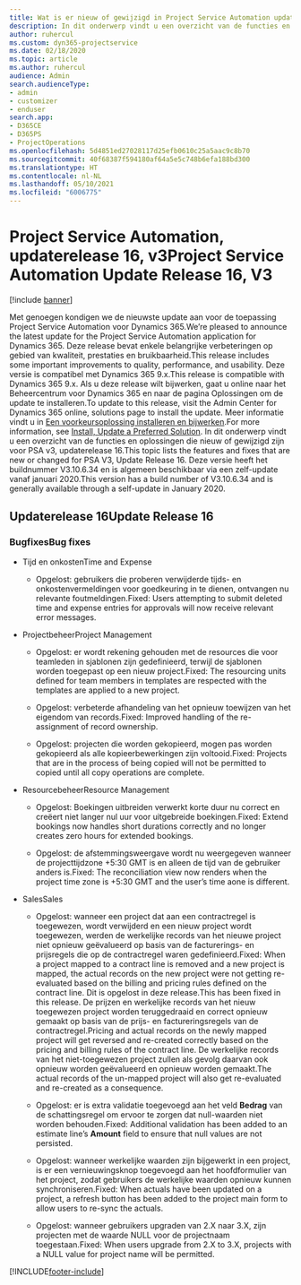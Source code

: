 ```yaml
---
title: Wat is er nieuw of gewijzigd in Project Service Automation updaterelease 16, v3
description: In dit onderwerp vindt u een overzicht van de functies en oplossingen die beschikbaar zijn voor Project Service Automation updaterelease 16, v3.
author: ruhercul
ms.custom: dyn365-projectservice
ms.date: 02/18/2020
ms.topic: article
ms.author: ruhercul
audience: Admin
search.audienceType:
- admin
- customizer
- enduser
search.app:
- D365CE
- D365PS
- ProjectOperations
ms.openlocfilehash: 5d4851ed27028117d25efb0610c25a5aac9c8b70
ms.sourcegitcommit: 40f68387f594180af64a5e5c748b6efa188bd300
ms.translationtype: HT
ms.contentlocale: nl-NL
ms.lasthandoff: 05/10/2021
ms.locfileid: "6006775"
---
```

# <a name="project-service-automation-update-release-16-v3"></a><span data-ttu-id="405cd-103">Project Service Automation, updaterelease 16, v3</span><span class="sxs-lookup"><span data-stu-id="405cd-103">Project Service Automation Update Release 16, V3</span></span>

[!include [banner](../includes/psa-now-project-operations.md)]

<span data-ttu-id="405cd-104">Met genoegen kondigen we de nieuwste update aan voor de toepassing Project Service Automation voor Dynamics 365.</span><span class="sxs-lookup"><span data-stu-id="405cd-104">We’re pleased to announce the latest update for the Project Service Automation application for Dynamics 365.</span></span> <span data-ttu-id="405cd-105">Deze release bevat enkele belangrijke verbeteringen op gebied van kwaliteit, prestaties en bruikbaarheid.</span><span class="sxs-lookup"><span data-stu-id="405cd-105">This release includes some important improvements to quality, performance, and usability.</span></span>  <span data-ttu-id="405cd-106">Deze versie is compatibel met Dynamics 365 9.x.</span><span class="sxs-lookup"><span data-stu-id="405cd-106">This release is compatible with Dynamics 365 9.x.</span></span> <span data-ttu-id="405cd-107">Als u deze release wilt bijwerken, gaat u online naar het Beheercentrum voor Dynamics 365 en naar de pagina Oplossingen om de update te installeren.</span><span class="sxs-lookup"><span data-stu-id="405cd-107">To update to this release, visit the Admin Center for Dynamics 365 online, solutions page to install the update.</span></span> <span data-ttu-id="405cd-108">Meer informatie vindt u in [Een voorkeursoplossing installeren en bijwerken](/dynamics365/project-service/upgrade-psa-home-page).</span><span class="sxs-lookup"><span data-stu-id="405cd-108">For more information, see [Install, Update a Preferred Solution](/dynamics365/project-service/upgrade-psa-home-page).</span></span>
<span data-ttu-id="405cd-109">In dit onderwerp vindt u een overzicht van de functies en oplossingen die nieuw of gewijzigd zijn voor PSA v3, updaterelease 16.</span><span class="sxs-lookup"><span data-stu-id="405cd-109">This topic lists the features and fixes that are new or changed for PSA V3, Update Release 16.</span></span> <span data-ttu-id="405cd-110">Deze versie heeft het buildnummer V3.10.6.34 en is algemeen beschikbaar via een zelf-update vanaf januari 2020.</span><span class="sxs-lookup"><span data-stu-id="405cd-110">This version has a build number of V3.10.6.34 and is generally available through a self-update in January 2020.</span></span>


## <a name="update-release-16"></a><span data-ttu-id="405cd-111">Updaterelease 16</span><span class="sxs-lookup"><span data-stu-id="405cd-111">Update Release 16</span></span>

### <a name="bug-fixes"></a><span data-ttu-id="405cd-112">Bugfixes</span><span class="sxs-lookup"><span data-stu-id="405cd-112">Bug fixes</span></span>

-   <span data-ttu-id="405cd-113">Tijd en onkosten</span><span class="sxs-lookup"><span data-stu-id="405cd-113">Time and Expense</span></span>

    -   <span data-ttu-id="405cd-114">Opgelost: gebruikers die proberen verwijderde tijds- en onkostenvermeldingen voor goedkeuring in te dienen, ontvangen nu relevante foutmeldingen.</span><span class="sxs-lookup"><span data-stu-id="405cd-114">Fixed: Users attempting to submit deleted time and expense entries for approvals will now receive relevant error messages.</span></span>

-   <span data-ttu-id="405cd-115">Projectbeheer</span><span class="sxs-lookup"><span data-stu-id="405cd-115">Project Management</span></span>

    -   <span data-ttu-id="405cd-116">Opgelost: er wordt rekening gehouden met de resources die voor teamleden in sjablonen zijn gedefinieerd, terwijl de sjablonen worden toegepast op een nieuw project.</span><span class="sxs-lookup"><span data-stu-id="405cd-116">Fixed: The resourcing units defined for team members in templates are respected with the templates are applied to a new project.</span></span>

    -   <span data-ttu-id="405cd-117">Opgelost: verbeterde afhandeling van het opnieuw toewijzen van het eigendom van records.</span><span class="sxs-lookup"><span data-stu-id="405cd-117">Fixed: Improved handling of the re-assignment of record ownership.</span></span>

    -   <span data-ttu-id="405cd-118">Opgelost: projecten die worden gekopieerd, mogen pas worden gekopieerd als alle kopieerbewerkingen zijn voltooid.</span><span class="sxs-lookup"><span data-stu-id="405cd-118">Fixed: Projects that are in the process of being copied will not be permitted to copied until all copy operations are complete.</span></span>

-   <span data-ttu-id="405cd-119">Resourcebeheer</span><span class="sxs-lookup"><span data-stu-id="405cd-119">Resource Management</span></span>

    -   <span data-ttu-id="405cd-120">Opgelost: Boekingen uitbreiden verwerkt korte duur nu correct en creëert niet langer nul uur voor uitgebreide boekingen.</span><span class="sxs-lookup"><span data-stu-id="405cd-120">Fixed: Extend bookings now handles short durations correctly and no longer creates zero hours for extended bookings.</span></span>

    -   <span data-ttu-id="405cd-121">Opgelost: de afstemmingsweergave wordt nu weergegeven wanneer de projecttijdzone +5:30 GMT is en alleen de tijd van de gebruiker anders is.</span><span class="sxs-lookup"><span data-stu-id="405cd-121">Fixed: The reconciliation view now renders when the project time zone is +5:30 GMT and the user’s time aone is different.</span></span>

-   <span data-ttu-id="405cd-122">Sales</span><span class="sxs-lookup"><span data-stu-id="405cd-122">Sales</span></span>

    -   <span data-ttu-id="405cd-123">Opgelost: wanneer een project dat aan een contractregel is toegewezen, wordt verwijderd en een nieuw project wordt toegewezen, werden de werkelijke records van het nieuwe project niet opnieuw geëvalueerd op basis van de facturerings- en prijsregels die op de contractregel waren gedefinieerd.</span><span class="sxs-lookup"><span data-stu-id="405cd-123">Fixed: When a project mapped to a contract line is removed and a new project is mapped, the actual records on the new project were not getting re-evaluated based on the billing and pricing rules defined on the contract line.</span></span> <span data-ttu-id="405cd-124">Dit is opgelost in deze release.</span><span class="sxs-lookup"><span data-stu-id="405cd-124">This has been fixed in this release.</span></span> <span data-ttu-id="405cd-125">De prijzen en werkelijke records van het nieuw toegewezen project worden teruggedraaid en correct opnieuw gemaakt op basis van de prijs- en factureringsregels van de contractregel.</span><span class="sxs-lookup"><span data-stu-id="405cd-125">Pricing and actual records on the newly mapped project will get reversed and re-created correctly based on the pricing and billing rules of the contract line.</span></span> <span data-ttu-id="405cd-126">De werkelijke records van het niet-toegewezen project zullen als gevolg daarvan ook opnieuw worden geëvalueerd en opnieuw worden gemaakt.</span><span class="sxs-lookup"><span data-stu-id="405cd-126">The actual records of the un-mapped project will also get re-evaluated and re-created as a consequence.</span></span>

    -   <span data-ttu-id="405cd-127">Opgelost: er is extra validatie toegevoegd aan het veld **Bedrag** van de schattingsregel om ervoor te zorgen dat null-waarden niet worden behouden.</span><span class="sxs-lookup"><span data-stu-id="405cd-127">Fixed: Additional validation has been added to an estimate line’s **Amount** field to ensure that null values are not persisted.</span></span>

    -   <span data-ttu-id="405cd-128">Opgelost: wanneer werkelijke waarden zijn bijgewerkt in een project, is er een vernieuwingsknop toegevoegd aan het hoofdformulier van het project, zodat gebruikers de werkelijke waarden opnieuw kunnen synchroniseren.</span><span class="sxs-lookup"><span data-stu-id="405cd-128">Fixed: When actuals have been updated on a project, a refresh button has been added to the project main form to allow users to re-sync the actuals.</span></span>

    -   <span data-ttu-id="405cd-129">Opgelost: wanneer gebruikers upgraden van 2.X naar 3.X, zijn projecten met de waarde NULL voor de projectnaam toegestaan.</span><span class="sxs-lookup"><span data-stu-id="405cd-129">Fixed: When users upgrade from 2.X to 3.X, projects with a NULL value for project name will be permitted.</span></span>



[!INCLUDE[footer-include](../includes/footer-banner.md)]